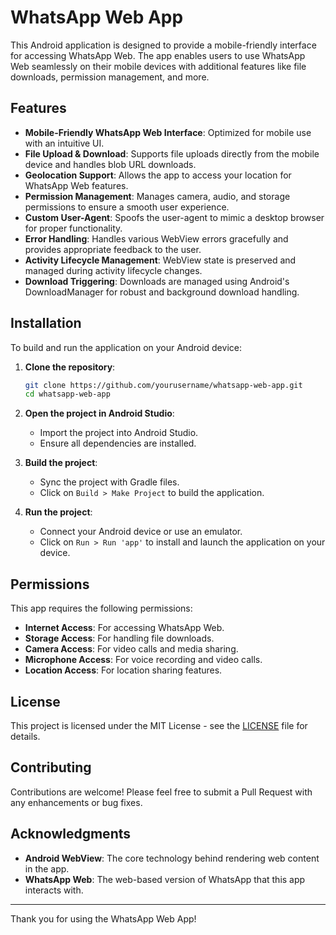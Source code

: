 # WhatsApp Web App

This Android application is designed to provide a mobile-friendly interface for accessing WhatsApp Web. The app enables users to use WhatsApp Web seamlessly on their mobile devices with additional features like file downloads, permission management, and more.

## Features

- **Mobile-Friendly WhatsApp Web Interface**: Optimized for mobile use with an intuitive UI.
- **File Upload & Download**: Supports file uploads directly from the mobile device and handles blob URL downloads.
- **Geolocation Support**: Allows the app to access your location for WhatsApp Web features.
- **Permission Management**: Manages camera, audio, and storage permissions to ensure a smooth user experience.
- **Custom User-Agent**: Spoofs the user-agent to mimic a desktop browser for proper functionality.
- **Error Handling**: Handles various WebView errors gracefully and provides appropriate feedback to the user.
- **Activity Lifecycle Management**: WebView state is preserved and managed during activity lifecycle changes.
- **Download Triggering**: Downloads are managed using Android's DownloadManager for robust and background download handling.

## Installation

To build and run the application on your Android device:

1. **Clone the repository**:
    ```bash
    git clone https://github.com/yourusername/whatsapp-web-app.git
    cd whatsapp-web-app
    ```

2. **Open the project in Android Studio**:
   - Import the project into Android Studio.
   - Ensure all dependencies are installed.

3. **Build the project**:
   - Sync the project with Gradle files.
   - Click on `Build > Make Project` to build the application.

4. **Run the project**:
   - Connect your Android device or use an emulator.
   - Click on `Run > Run 'app'` to install and launch the application on your device.

## Permissions

This app requires the following permissions:

- **Internet Access**: For accessing WhatsApp Web.
- **Storage Access**: For handling file downloads.
- **Camera Access**: For video calls and media sharing.
- **Microphone Access**: For voice recording and video calls.
- **Location Access**: For location sharing features.

## License

This project is licensed under the MIT License - see the [LICENSE](LICENSE) file for details.

## Contributing

Contributions are welcome! Please feel free to submit a Pull Request with any enhancements or bug fixes.

## Acknowledgments

- **Android WebView**: The core technology behind rendering web content in the app.
- **WhatsApp Web**: The web-based version of WhatsApp that this app interacts with.

---

Thank you for using the WhatsApp Web App!
